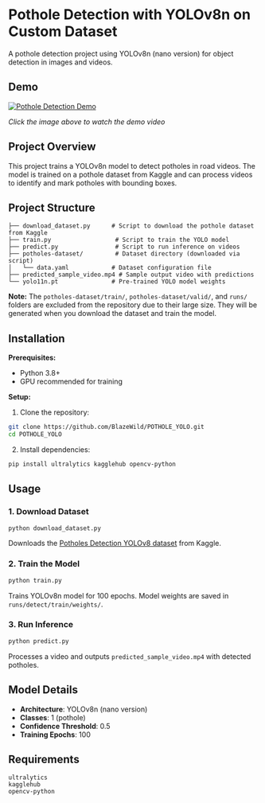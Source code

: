 # Pothole Detection with YOLOv8n on Custom Dataset

A pothole detection project using YOLOv8n (nano version) for object detection in images and videos.

## Demo

[![Pothole Detection Demo](https://img.youtube.com/vi/Nw79lFp2yAM/0.jpg)](https://youtu.be/Nw79lFp2yAM)

*Click the image above to watch the demo video*

## Project Overview

This project trains a YOLOv8n model to detect potholes in road videos. The model is trained on a pothole dataset from Kaggle and can process videos to identify and mark potholes with bounding boxes.

## Project Structure

```
├── download_dataset.py      # Script to download the pothole dataset from Kaggle
├── train.py                  # Script to train the YOLO model
├── predict.py                # Script to run inference on videos
├── potholes-dataset/         # Dataset directory (downloaded via script)
│   └── data.yaml            # Dataset configuration file
├── predicted_sample_video.mp4 # Sample output video with predictions
└── yolo11n.pt               # Pre-trained YOLO model weights
```

**Note:** The `potholes-dataset/train/`, `potholes-dataset/valid/`, and `runs/` folders are excluded from the repository due to their large size. They will be generated when you download the dataset and train the model.

## Installation

**Prerequisites:**
- Python 3.8+
- GPU recommended for training

**Setup:**

1. Clone the repository:
```bash
git clone https://github.com/BlazeWild/POTHOLE_YOLO.git
cd POTHOLE_YOLO
```

2. Install dependencies:
```bash
pip install ultralytics kagglehub opencv-python
```

## Usage

### 1. Download Dataset

```bash
python download_dataset.py
```

Downloads the [Potholes Detection YOLOv8 dataset](https://www.kaggle.com/datasets/anggadwisunarto/potholes-detection-yolov8) from Kaggle.

### 2. Train the Model

```bash
python train.py
```

Trains YOLOv8n model for 100 epochs. Model weights are saved in `runs/detect/train/weights/`.

### 3. Run Inference

```bash
python predict.py
```

Processes a video and outputs `predicted_sample_video.mp4` with detected potholes.

## Model Details

- **Architecture**: YOLOv8n (nano version)
- **Classes**: 1 (pothole)
- **Confidence Threshold**: 0.5
- **Training Epochs**: 100

## Requirements

```
ultralytics
kagglehub
opencv-python
```
